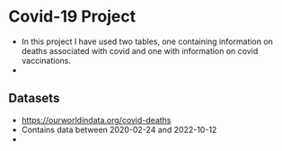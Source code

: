 # Covid-19 Project 

- In this project I have used two tables, one containing information on deaths associated with covid and one with information on covid vaccinations. 
- 

## Datasets 

- https://ourworldindata.org/covid-deaths
- Contains data between 2020-02-24 and 2022-10-12
-   

